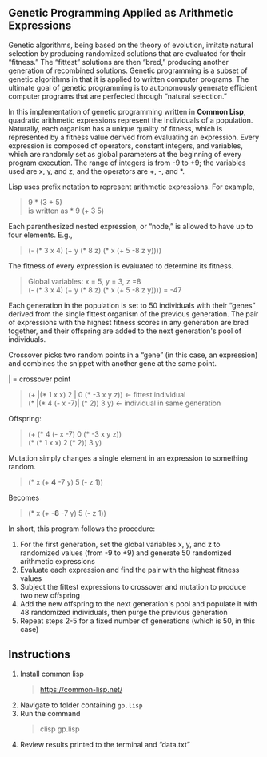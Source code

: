 ## Genetic Programming Applied as Arithmetic Expressions
Genetic algorithms, being based on the theory of evolution, imitate natural selection by producing randomized solutions that are evaluated for their “fitness.” The “fittest” solutions are then “bred,” producing another generation of recombined solutions. Genetic programming is a subset of genetic algorithms in that it is applied to written computer programs. The ultimate goal of genetic programming is to autonomously generate efficient computer programs that are perfected through “natural selection.” 

In this implementation of genetic programming written in **Common Lisp**, quadratic arithmetic expressions represent the individuals of a population. Naturally, each organism has a unique quality of fitness, which is represented by a fitness value derived from evaluating an expression. Every expression is composed of operators, constant integers, and variables, which are randomly set as global parameters at the beginning of every program execution. The range of integers is from -9 to +9; the variables used are x, y, and z; and the operators are +, -, and *.

Lisp uses prefix notation to represent arithmetic expressions. For example,
>9 * (3 + 5)  
is written as
>\* 9 (+ 3 5)

Each parenthesized nested expression, or “node,” is allowed to have up to four elements. E.g., 
>(- (* 3 x 4) (+ y (* 8 z) (* x (+ 5 -8 z y))))

The fitness of every expression is evaluated to determine its fitness.
>Global variables: x = 5, y = 3, z =8  
>(- (* 3 x 4) (+ y (* 8 z) (* x (+ 5 -8 z y)))) = -47

Each generation in the population is set to 50 individuals with their “genes” derived from the single fittest organism of the previous generation. The pair of expressions with the highest fitness scores in any generation are bred together, and their offspring are added to the next generation's pool of individuals.

Crossover picks two random points in a “gene” (in this case, an expression) and combines the snippet with another gene at the same point.

| = crossover point
>(+ |(* 1 x x) 2 | 0 (* -3 x y z)) <- fittest individual  
>(* |(* 4 (- x -7)| (* 2)) 3 y) <- individual in same generation

Offspring:
>(+ (* 4 (- x -7) 0 (* -3 x y z))  
>(* (* 1 x x) 2 (* 2)) 3 y)
	
Mutation simply changes a single element in an expression to something random.
>(* x (+ **4** -7 y) 5 (- z 1))

Becomes
>(* x (+ **-8** -7 y) 5 (- z 1))
	
In short, this program follows the procedure:
1. For the first generation, set the global variables x, y, and z to randomized values (from -9 to +9) and generate 50 randomized arithmetic expressions
2. Evaluate each expression and find the pair with the highest fitness values
3. Subject the fittest expressions to crossover and mutation to produce two new offspring
4. Add the new offspring to the next generation's pool and populate it with 48 randomized individuals, then purge the previous generation
5. Repeat steps 2-5 for a fixed number of generations (which is 50, in this case)

## Instructions
1. Install common lisp
   >https://common-lisp.net/
2. Navigate to folder containing ```gp.lisp```
3. Run the command
   >clisp gp.lisp
4. Review results printed to the terminal and “data.txt”


